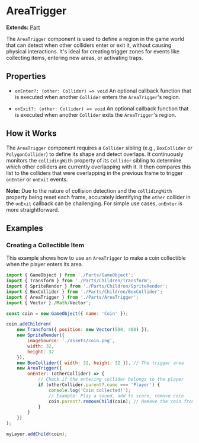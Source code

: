 # AreaTrigger

**Extends:** [Part](./Part.md)

The `AreaTrigger` component is used to define a region in the game world that can detect when other colliders enter or exit it, without causing physical interactions. It's ideal for creating trigger zones for events like collecting items, entering new areas, or activating traps.

## Properties

-   `onEnter?: (other: Collider) => void`
    An optional callback function that is executed when another `Collider` enters the `AreaTrigger`'s region.

-   `onExit?: (other: Collider) => void`
    An optional callback function that is executed when another `Collider` exits the `AreaTrigger`'s region.

## How it Works

The `AreaTrigger` component requires a `Collider` sibling (e.g., `BoxCollider` or `PolygonCollider`) to define its shape and detect overlaps. It continuously monitors the `collidingWith` property of its `Collider` sibling to determine which other colliders are currently overlapping with it. It then compares this list to the colliders that were overlapping in the previous frame to trigger `onEnter` or `onExit` events.

**Note:** Due to the nature of collision detection and the `collidingWith` property being reset each frame, accurately identifying the `other` collider in the `onExit` callback can be challenging. For simple use cases, `onEnter` is more straightforward.

## Examples

### Creating a Collectible Item

This example shows how to use an `AreaTrigger` to make a coin collectible when the player enters its area.

```javascript
import { GameObject } from './Parts/GameObject';
import { Transform } from './Parts/Children/Transform';
import { SpriteRender } from './Parts/Children/SpriteRender';
import { BoxCollider } from './Parts/Children/BoxCollider';
import { AreaTrigger } from './Parts/AreaTrigger';
import { Vector }./Math/Vector';

const coin = new GameObject({ name: 'Coin' });

coin.addChildren(
    new Transform({ position: new Vector(500, 400) }),
    new SpriteRender({
        imageSource: './assets/coin.png',
        width: 32,
        height: 32
    }),
    new BoxCollider({ width: 32, height: 32 }), // The trigger area
    new AreaTrigger({
        onEnter: (otherCollider) => {
            // Check if the entering collider belongs to the player
            if (otherCollider.parent?.name === 'Player') {
                console.log('Coin collected!');
                // Example: Play a sound, add to score, remove coin
                coin.parent?.removeChild(coin); // Remove the coin from its parent layer
            }
        }
    })
);

myLayer.addChild(coin);
```